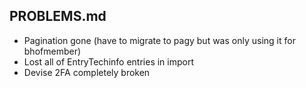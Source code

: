 PROBLEMS.md
----------
- Pagination gone (have to migrate to pagy but was only using it for bhofmember)
- Lost all of EntryTechinfo entries in import
- Devise 2FA completely broken

